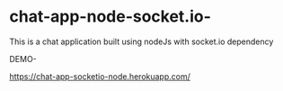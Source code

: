 # chat-app-node-socket.io-
This is a chat application built using nodeJs with socket.io dependency


DEMO-

https://chat-app-socketio-node.herokuapp.com/ 
